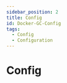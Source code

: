 ```yaml
---
sidebar_position: 2
title: Config
id: Docker-GC-Config
tags:
  - Config
  - Configuration
---
```


# Config